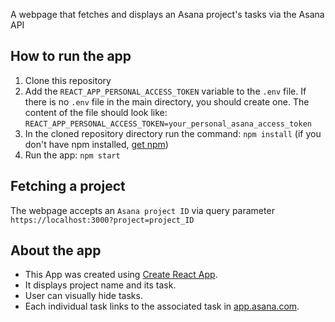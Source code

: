 A webpage that fetches and displays an Asana project's tasks via the Asana API


## How to run the app
1. Clone this repository
2. Add the `REACT_APP_PERSONAL_ACCESS_TOKEN` variable to the `.env` file. If there is no `.env` file in the main directory, you should create one. The content of the file should look like: ```REACT_APP_PERSONAL_ACCESS_TOKEN=your_personal_asana_access_token```
3. In the cloned repository directory run the command:
`npm install`
(if you don't have npm installed, [get npm](https://www.npmjs.com/get-npm))
4. Run the app:
`npm start`

## Fetching a project
The webpage accepts an `Asana project ID` via query parameter `https://localhost:3000?project=project_ID`

## About the app
- This App was created using [Create React App](https://github.com/facebookincubator/create-react-app).
- It displays project name and its task.
- User can visually hide tasks.
- Each individual task links to the associated task in [app.asana.com](app.asana.com).
